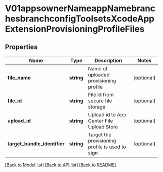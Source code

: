 # V01appsownerNameappNamebranchesbranchconfigToolsetsXcodeAppExtensionProvisioningProfileFiles

## Properties
Name | Type | Description | Notes
------------ | ------------- | ------------- | -------------
**file_name** | **string** | Name of uploaded provisioning profile | [optional] 
**file_id** | **string** | File id from secure file storage | [optional] 
**upload_id** | **string** | Upload id to App Center File Upload Store | [optional] 
**target_bundle_identifier** | **string** | Target the provisioning profile is used to sign | [optional] 

[[Back to Model list]](../README.md#documentation-for-models) [[Back to API list]](../README.md#documentation-for-api-endpoints) [[Back to README]](../README.md)


